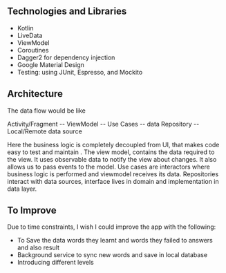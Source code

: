 
## Technologies and Libraries
- Kotlin
- LiveData
- ViewModel
- Coroutines
- Dagger2 for dependency injection
- Google Material Design
- Testing: using JUnit, Espresso, and Mockito

## Architecture
The data flow would be like 

Activity/Fragment -- ViewModel -- Use Cases --  data Repository -- Local/Remote data source

Here the business logic is completely decoupled from UI, that makes code easy to test and maintain .
The view model, contains the data required to the view. 
It uses observable data to notify the view about changes. 
It also allows us to pass events to the model. Use cases are interactors where business logic is performed and viewmodel receives its data. Repositories interact with data sources, interface lives in domain and implementation in data layer.   


## To Improve
Due to time constraints, I wish I could improve the app with the following:
- To Save the data words they learnt and words they failed to answers and also result
- Background service to sync new words and save in local database
- Introducing different levels

